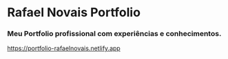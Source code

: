 # Rafael Novais Portfolio
### Meu Portfolio profissional com experiências e conhecimentos.

<https://portfolio-rafaelnovais.netlify.app>
